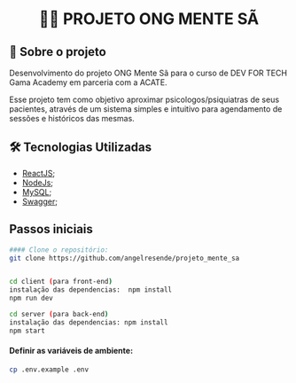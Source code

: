 <h1 align="center">

:health_worker: **PROJETO ONG MENTE SÃ**

</h1>

## 🚀 Sobre o projeto

<p>Desenvolvimento do projeto ONG Mente Sã para o curso de DEV FOR TECH Gama Academy em parceria com a ACATE.</p>
<p>Esse projeto tem como objetivo aproximar psicologos/psiquiatras de seus pacientes, através de um sistema simples e intuitivo para agendamento de sessões e históricos das mesmas.</p>

## 🛠️ Tecnologias Utilizadas

- [ReactJS](https://reactjs.org/);
- [NodeJs](https://nodejs.org/en/);
- [MySQL](https://www.mysql.com/);
- [Swagger](https://swagger.io/);


## Passos iniciais

```bash 
#### Clone o repositório:
git clone https://github.com/angelresende/projeto_mente_sa


cd client (para front-end)
instalação das dependencias:  npm install
npm run dev

cd server (para back-end)
instalação das dependencias: npm install
npm start
```

#### Definir as variáveis de ambiente:

```bash 
cp .env.example .env
```
